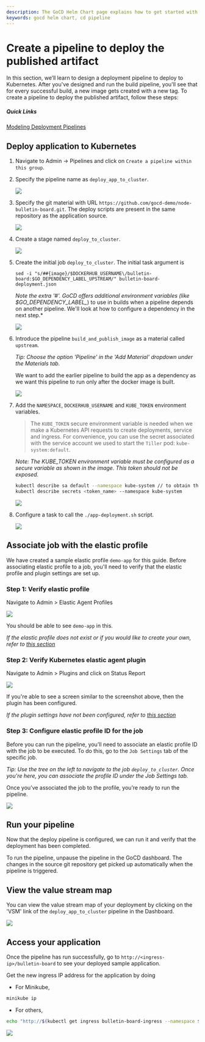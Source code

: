 ```yaml
---
description: The GoCD Helm Chart page explains how to get started with GoCD for kubernetes using Helm.
keywords: gocd helm chart, cd pipeline
---
```

# Create a pipeline to deploy the published artifact

In this section, we’ll learn to design a deployment pipeline to deploy to Kubernetes. After you've designed and run the build pipeline, you'll see that for every successful build, a new image gets created with a new tag. To create a pipeline to deploy the published artifact, follow these steps:   

##### Quick Links

[Modeling Deployment Pipelines](https://www.gocd.org/tags/modeling-deployment-pipelines.html)

## Deploy application to Kubernetes
 
1. Navigate to Admin -> Pipelines and click on `Create a pipeline within this group`.

2. Specify the pipeline name as `deploy_app_to_cluster`.

    ![](../../resources/images/gocd-helm-chart/pipeline_wizard_deploy_pipeline.png)

3. Specify the git material with URL `https://github.com/gocd-demo/node-bulletin-board.git`. The deploy scripts are present in the same repository as the application source.

    ![](../../resources/images/gocd-helm-chart/deploy_add_material.png)

4. Create a stage named `deploy_to_cluster`.

    ![](../../resources/images/gocd-helm-chart/deploy_add_stage.png)

5. Create the initial job `deploy_to_cluster`. The initial task argument is

    `sed -i "s/##{image}/$DOCKERHUB_USERNAME\/bulletin-board:$GO_DEPENDENCY_LABEL_UPSTREAM/" bulletin-board-deployment.json`

    *Note the extra '#'. GoCD offers additional environment variables (like $GO_DEPENDENCY_LABEL_*) to use in builds when a pipeline depends on another pipeline. We'll look at how to configure a dependency in the next step.*

    ![](../../resources/images/gocd-helm-chart/deploy_add_job.png)

6. Introduce the pipeline `build_and_publish_image` as a material called `upstream`. 
    
    *Tip: Choose the option 'Pipeline' in the 'Add Material' dropdown under the Materials tab.*

    We want to add the earlier pipeline to build the app as a dependency as we want this pipeline to run only after the docker image is built. 
    
    ![](../../resources/images/gocd-helm-chart/deploy_add_pipeline_dep.png)

7. Add the `NAMESPACE`, `DOCKERHUB_USERNAME` and `KUBE_TOKEN` environment variables.

    > The `KUBE_TOKEN` secure environment variable is needed when we make a Kubernetes API requests to create deployments, service and ingress.
    For convenience, you can use the secret associated with the service account we used to start the `Tiller` pod: `kube-system:default`.  

    *Note: The KUBE_TOKEN environment variable must be configured as a secure variable as shown in the image. This token should not be exposed.*
    
    ```bash
    kubectl describe sa default --namespace kube-system // to obtain the secret name
    kubectl describe secrets <token_name> --namespace kube-system
    ```

    ![](../../resources/images/gocd-helm-chart/env_vars_deploy.png)

8. Configure a task to call the `./app-deployment.sh` script.

    ![](../../resources/images/gocd-helm-chart/deploy_add_task.png)

## Associate job with the elastic profile

We have created a sample elastic profile `demo-app` for this guide. Before associating elastic profile to a job, you'll need to verify that the elastic profile and plugin settings are set up.

### Step 1: Verify elastic profile

Navigate to Admin > Elastic Agent Profiles

![](../../resources/images/gocd-helm-chart/demo_app_profile.png)

You should be able to see `demo-app` in this.

*If the elastic profile does not exist or if you would like to create your own, refer to [this section](../gocd_helm_chart/configure_k8s_ea_plugin.md#create-an-elastic-profile)*

### Step 2: Verify Kubernetes elastic agent plugin

Navigate to Admin > Plugins and click on Status Report

![](../../resources/images/gocd-helm-chart/plugin_status.png)

If you're able to see a screen similar to the screenshot above, then the plugin has been configured.

*If the plugin settings have not been configured, refer to [this section](../gocd_helm_chart/configure_k8s_ea_plugin.md)*

### Step 3: Configure elastic profile ID for the job

Before you can run the pipeline, you’ll need to associate an elastic profile ID with the job to be executed. To do this, go to the `Job Settings` tab of the specific job.

*Tip: Use the tree on the left to navigate to the job `deploy_to_cluster`. Once you're here, you can associate the profile ID under the Job Settings tab.*

Once you’ve associated the job to the profile, you’re ready to run the pipeline.

![](../../resources/images/gocd-helm-chart/deploy_associate_with_profile.png)

## Run your pipeline

Now that the deploy pipeline is configured, we can run it and verify that the deployment has been completed.

To run the pipeline, unpause the pipeline in the GoCD dashboard. The changes in the source git repository get picked up automatically when the pipeline is triggered.

## View the value stream map

You can view the value stream map of your deployment by clicking on the 'VSM' link of the `deploy_app_to_cluster` pipeline in the Dashboard. 

![](../../resources/images/gocd-helm-chart/value_stream_map.png)

## Access your application

Once the pipeline has run successfully, go to `http://<ingress-ip>/bulletin-board` to see your deployed sample application.

Get the new ingress IP address for the application by doing

- For Minikube,

```bash
minikube ip
```
- For others,

```bash
echo "http://$(kubectl get ingress bulletin-board-ingress --namespace $NAMESPACE -o jsonpath="{.status.loadBalancer.ingress[0]['ip']}")"
```

![](../../resources/images/gocd-helm-chart/sample_application.png)
